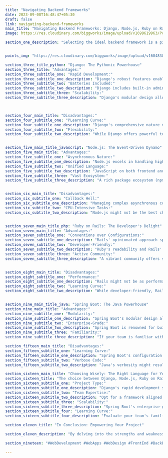 ```yaml
---
title: "Navigating Backend Frameworks"
date: 2023-09-08T16:48:47+05:30
draft: false
link: navigating-backend-frameworks
main_title: "Navigating Backend Frameworks: Django, Node.js, Ruby on Rails, or Spring Boot?"
image: https://res.cloudinary.com/biggworks/image/upload/v1699619963/Posts/Navigating_Backend_Frameworks__Django__Node.js__Ruby_on_Rails__or_Spring_Boot_wcohsh.png

section_one_description: "Selecting the ideal backend framework is a pivotal decision in web development. This article delves into the advantages and disadvantages of four prominent options: Django, Node.js, Ruby on Rails, and Spring Boot. By understanding their unique features, developers can make informed decisions that align with their project's goals."


points_img: "https://res.cloudinary.com/biggworks/image/upload/v1684838348/Group_11544_lwrsg0.png"

section_three_title_python: "Django: The Pythonic Powerhouse"
section_three_title: "Advantages:"
section_three_subtitle_one: "Rapid Development:"
section_three_subtitle_one_description: "Django's robust features enable fast development, particularly for data-driven applications."
section_three_subtitle_two: "Batteries Included:"
section_three_subtitle_two_description: "Django includes built-in admin panels, authentication systems, and an ORM for seamless database operations."
section_three_subtitle_three: "Scalability:"
section_three_subtitle_three_description: "Django's modular design allows for scalability, making it suitable for projects of various sizes."



section_four_main_title: "Disadvantages:"
section_four_subtitle_one: "PLearning Curve:"
section_four_subtitle_one_description: "Django's comprehensive nature might require a learning curve for newcomers."
section_four_subtitle_two: "Flexibility:"
section_four_subtitle_two_description: "While Django offers powerful tools, it might limit flexibility for unique use cases."


section_five_main_title_javascript: "Node.js: The Event-Driven Dynamo"
section_five_main_title: "Advantages:"
section_five_subtitle_one: "Asynchronous Nature:"
section_five_subtitle_one_description: "Node.js excels in handling high concurrency and real-time interactions."
section_five_subtitle_two: "Unified Language:"
section_five_subtitle_two_description: "JavaScript on both frontend and backend (Node.js) promotes uniformity in codebase."
section_five_subtitle_three: "Vast Ecosystem:"
section_five_subtitle_three_description: "A rich package ecosystem (npm) and frameworks like Express.js expedite development."


section_six_main_title: "Disadvantages:"
section_six_subtitle_one: "Callback Hell:"
section_six_subtitle_one_description: "Managing complex asynchronous code might lead to callback hell."
section_six_subtitle_two: "CPU-Intensive Tasks:"
section_six_subtitle_two_description: "Node.js might not be the best choice for CPU-bound tasks."


section_seven_main_title_php: "Ruby on Rails: The Developer's Delight"
section_seven_main_title: "Advantages:"
section_seven_subtitle_one: "Conventions over Configurations:"
section_seven_subtitle_one_description: "Rails' opinionated approach speeds up development through automated configurations."
section_seven_subtitle_two: "Developer-Friendly:"
section_seven_subtitle_two_description: "Ruby's readability and Rails' intuitive design make it an ideal choice for developers."
section_seven_subtitle_three: "Active Community:"
section_seven_subtitle_three_description: "A vibrant community offers support, plugins, and extensions."


section_eight_main_title: "Disadvantages:"
section_eight_subtitle_one: "Performance:"
section_eight_subtitle_one_description: "Rails might not be as performant as some other frameworks for certain tasks."
section_eight_subtitle_two: "Learning Curve:"
section_eight_subtitle_two_description: "While developer-friendly, Rails might require adaptation for developers experienced in other languages."


section_nine_main_title_java: "Spring Boot: The Java Powerhouse"
section_nine_main_title: "Advantages:"
section_nine_subtitle_one: "Modularity:"
section_nine_subtitle_one_description: "Spring Boot's modular design allows developers to select components as needed."
section_nine_subtitle_two: "Enterprise-Grade:"
section_nine_subtitle_two_description: "Spring Boot is renowned for building robust and scalable enterprise applications."
section_nine_subtitle_three: "Familiarity:"
section_nine_subtitle_three_description: "If your team is familiar with Java, Spring Boot provides a familiar environment."

section_fifteen_main_title: "Disadvantages:"
section_fifteen_subtitle_one: "Learning Curve:"
section_fifteen_subtitle_one_description: "Spring Boot's configuration and annotations might require a learning curve."
section_fifteen_subtitle_two: "Verbose Code:"
section_fifteen_subtitle_two_description: "Java's verbosity might result in longer code compared to some other languages."

section_sixteen_main_title: "Choosing Wisely: The Right Language for Your Project"
section_sixteen_title: "The choice between Django, Node.js, Ruby on Rails, and Spring Boot depends on your project's nature, your team's expertise, and your desired development speed. Consider these factors:"   
section_sixteen_subtitle_one: "Project Type:"
section_sixteen_subtitle_one_description: "Django's rapid development suits data-driven applications, while Node.js excels in real-time interactions."
section_sixteen_subtitle_two: "Team Expertise:"
section_sixteen_subtitle_two_description: "Opt for a framework aligned with your team's proficiency to expedite development."
section_sixteen_subtitle_three: "Scalability:"
section_sixteen_subtitle_three_description: "Spring Boot's enterprise-grade capabilities might be advantageous for larger projects."
section_sixteen_subtitle_four: "Learning Curve:"
section_sixteen_subtitle_four_description: "Evaluate your team's familiarity with the chosen framework's languages and technologies."

section_eleven_title: "In Conclusion: Empowering Your Project"

section_eleven_description: "By delving into the strengths and weaknesses of Django, Node.js, Ruby on Rails, and Spring Boot, developers can make an educated decision that best serves their project's needs. Each framework offers a distinct approach, catering to different development preferences and project requirements. Embrace the framework that aligns with your team's skills and your project's objectives, setting the stage for a successful backend development journey."

section_nineteen: "#WebDevelopment #WebApps #WebDesign #FrontEnd #BackEnd #Programming #Coding #SoftwareEngineering #UIUX #FullStack #JavaScript #HTML #CSS #ReactJS #NodeJS #PHP #Python #WebDeveloper #MERN #MEAN"

---
```


